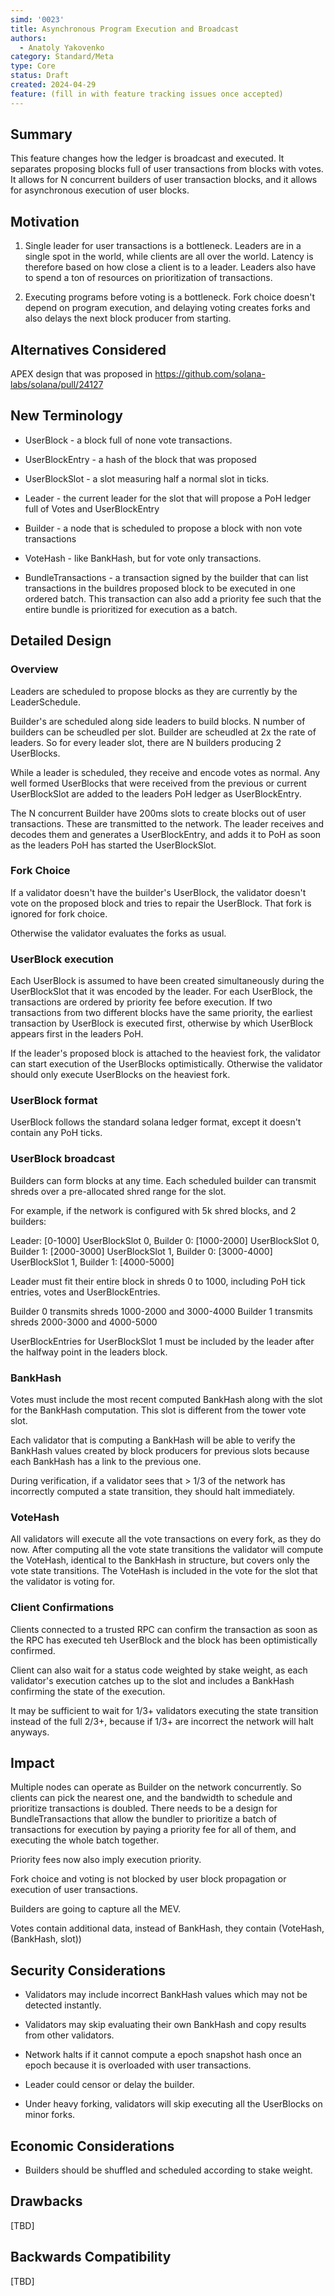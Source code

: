 ```yaml
---
simd: '0023'
title: Asynchronous Program Execution and Broadcast
authors:
  - Anatoly Yakovenko
category: Standard/Meta
type: Core
status: Draft
created: 2024-04-29
feature: (fill in with feature tracking issues once accepted)
---
```


## Summary

This feature changes how the ledger is broadcast and executed. It
separates proposing blocks full of user transactions from blocks
with votes.  It allows for N concurrent builders of user transaction
blocks, and it allows for asynchronous execution of user blocks.

## Motivation

1. Single leader for user transactions is a bottleneck.  Leaders
are in a single spot in the world, while clients are all over the
world. Latency is therefore based on how close a client is to a
leader.  Leaders also have to spend a ton of resources on prioritization
of transactions.

2. Executing programs before voting is a bottleneck. Fork choice
doesn't depend on program execution, and delaying voting creates
forks and also delays the next block producer from starting.

## Alternatives Considered

APEX design that was proposed in https://github.com/solana-labs/solana/pull/24127

## New Terminology

* UserBlock - a block full of none vote transactions.

* UserBlockEntry - a hash of the block that was proposed

* UserBlockSlot - a slot measuring half a normal slot in ticks.

* Leader - the current leader for the slot that will propose a PoH
ledger full of Votes and UserBlockEntry

* Builder - a node that is scheduled to propose a block with non
vote transactions

* VoteHash - like BankHash, but for vote only transactions.

* BundleTransactions - a transaction signed by the builder that can
list transactions in the buildres proposed block to be executed in
one ordered batch.  This transaction can also add a priority fee
such that the entire bundle is prioritized for execution as a batch.

## Detailed Design

### Overview
Leaders are scheduled to propose blocks as they are currently by
the LeaderSchedule.

Builder's are scheduled along side leaders to build blocks. N
number of builders can be scheudled per slot.  Builder are
scheudled at 2x the rate of leaders.  So for every leader slot,
there are N builders producing 2 UserBlocks.

While a leader is scheduled, they receive and encode votes as normal.
Any well formed UserBlocks that were received from the previous or
current UserBlockSlot are added to the leaders PoH ledger as
UserBlockEntry.

The N concurrent Builder have 200ms slots to create blocks out
of user transactions. These are transmitted to the network.  The
leader receives and decodes them and generates a UserBlockEntry,
and adds it to PoH as soon as the leaders PoH has started the
UserBlockSlot.

### Fork Choice

If a validator doesn't have the builder's UserBlock, the validator
doesn't vote on the proposed block and tries to repair the UserBlock.
That fork is ignored for fork choice.

Otherwise the validator evaluates the forks as usual. 

### UserBlock execution

Each UserBlock is assumed to have been created simultaneously during
the UserBlockSlot that it was encoded by the leader. For each
UserBlock, the transactions are ordered by priority fee before
execution. If two transactions from two different blocks have the
same priority, the earliest transaction by UserBlock is executed
first, otherwise by which UserBlock appears first in the leaders
PoH.

If the leader's proposed block is attached to the heaviest fork,
the validator can start execution of the UserBlocks optimistically.
Otherwise the validator should only execute UserBlocks on the
heaviest fork.

### UserBlock format

UserBlock follows the standard solana ledger format, except it
doesn't contain any PoH ticks.

### UserBlock broadcast

Builders can form blocks at any time. Each scheduled builder can
transmit shreds over a pre-allocated shred range for the slot.

For example, if the network is configured with 5k shred blocks, and
2 builders:

Leader: [0-1000]
UserBlockSlot 0, Builder 0: [1000-2000]
UserBlockSlot 0, Builder 1: [2000-3000]
UserBlockSlot 1, Builder 0: [3000-4000]
UserBlockSlot 1, Builder 1: [4000-5000]

Leader must fit their entire block in shreds 0 to 1000, including
PoH tick entries, votes and UserBlockEntries.

Builder 0 transmits shreds 1000-2000 and 3000-4000
Builder 1 transmits shreds 2000-3000 and 4000-5000

UserBlockEntries for UserBlockSlot 1 must be included by the leader
after the halfway point in the leaders block.

### BankHash

Votes must include the most recent computed BankHash along with the
slot for the BankHash computation.  This slot is different
from the tower vote slot.

Each validator that is computing a BankHash will be able to verify
the BankHash values created by block producers for previous slots
because each BankHash has a link to the previous one.

During verification, if a validator sees that > 1/3 of the network
has incorrectly computed a state transition, they should halt
immediately.

### VoteHash

All validators will execute all the vote transactions on every fork,
as they do now. After computing all the vote state transitions the
validator will compute the VoteHash, identical to the BankHash in
structure, but covers only the vote state transitions.  The VoteHash
is included in the vote for the slot that the validator is voting
for.

### Client Confirmations

Clients connected to a trusted RPC can confirm the transaction as
soon as the RPC has executed teh UserBlock and the block has been
optimistically confirmed.

Client can also wait for a status code weighted by stake weight,
as each validator's execution catches up to the slot and includes
a BankHash confirming the state of the execution.

It may be sufficient to wait for 1/3+ validators executing the state
transition instead of the full 2/3+, because if 1/3+ are incorrect
the network will halt anyways.

## Impact

Multiple nodes can operate as Builder on the network concurrently.
So clients can pick the nearest one, and the bandwidth to schedule
and prioritize transactions is doubled.  There needs to be a design
for BundleTransactions that allow the bundler to prioritize a batch
of transactions for execution by paying a priority fee for all of
them, and executing the whole batch together.

Priority fees now also imply execution priority.

Fork choice and voting is not blocked by user block propagation or
execution of user transactions.

Builders are going to capture all the MEV.

Votes contain additional data, instead of BankHash, they contain
(VoteHash, (BankHash, slot))

## Security Considerations

* Validators may include incorrect BankHash values which may not
be detected instantly.

* Validators may skip evaluating their own BankHash and copy results
from other validators.

* Network halts if it cannot compute a epoch snapshot hash once an
epoch because it is overloaded with user transactions.

* Leader could censor or delay the builder. 

* Under heavy forking, validators will skip executing all the
UserBlocks on minor forks.

## Economic Considerations

* Builders should be shuffled and scheduled according to stake weight.

## Drawbacks

[TBD]

## Backwards Compatibility

[TBD]
